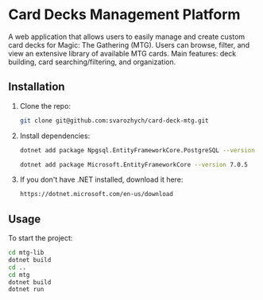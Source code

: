 # Card Decks Management Platform
A web application that allows users to easily manage and create custom card decks for Magic: The Gathering (MTG). Users can browse, filter, and view an extensive library of available MTG cards. Main features: deck building, card searching/filtering, and organization.

## Installation
1. Clone the repo:
    ```bash
    git clone git@github.com:svarozhych/card-deck-mtg.git
    ```
2. Install dependencies:
    ```bash
    dotnet add package Npgsql.EntityFrameworkCore.PostgreSQL --version 7.0.4
    ```
    ```bash
    dotnet add package Microsoft.EntityFrameworkCore --version 7.0.5
    ```
    
3. If you don't have .NET installed, download it here:
   ```bash 
   https://dotnet.microsoft.com/en-us/download
   ```

## Usage
To start the project:
```bash
cd mtg-lib
dotnet build
cd ..
cd mtg
dotnet build
dotnet run
```
